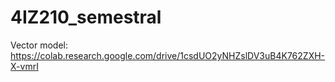 # 4IZ210_semestral
Vector model: https://colab.research.google.com/drive/1csdUO2yNHZslDV3uB4K762ZXH-X-vmrI

